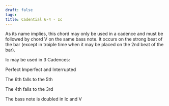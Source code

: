 ```yaml
---
draft: false
tags:
title: Cadential 6-4 - Ic
---
```


As its name implies, this chord may only be used in a cadence and must be followed by chord V on the same bass note. It occurs on the strong beat of the bar (except in troiple time when it may be placed on the 2nd beat of the bar).

Ic may be used in 3 Cadences:

Perfect Imperfect and Interrupted

The 6th falls to the 5th

The 4th falls to the 3rd

The bass note is doubled in Ic and V
